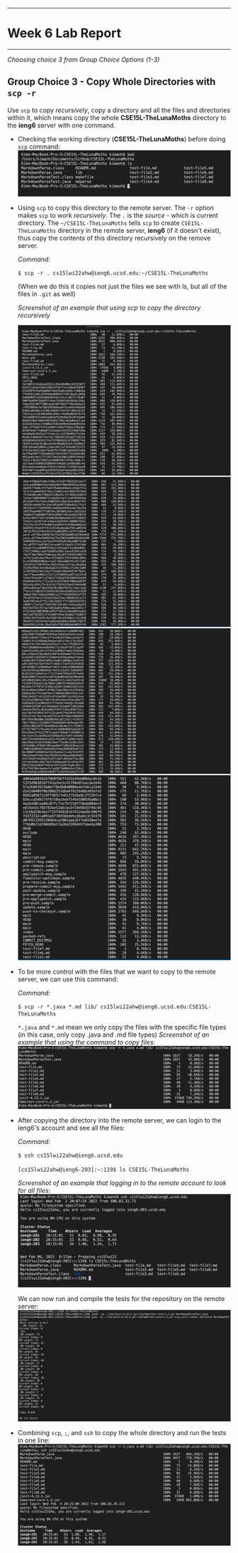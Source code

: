 ***
# Week 6 Lab Report
***
*Choosing choice 3 from Group Choice Options (1-3)*
## Group Choice 3 - Copy Whole Directories with `scp -r`
Use `scp` to copy *recursively*, copy a directory and all the files and directories within it, which means copy the whole **CSE15L-TheLunaMoths** directory to the **ieng6** server with one command. 

* Checking the working directory (**CSE15L-TheLunaMoths**) before doing `scp` command:
![Image](photo3/directory.png)

* Using `scp` to copy this directory to the remote server. The `-r` option makes `scp` to work *recursively*. The `.` is the *source* - which is current directory. The `~/CSE15L-TheLunaMoths` tells `scp` to create `CSE15L-TheLunaMoths` directory in the remote server, **ieng6** (if it doesn't exist), thus copy the contents of this directory recursively on the remove server.

    *Command:*
    ```
    $ scp -r . cs15lwi22ahw@ieng6.ucsd.edu:~/CSE15L-TheLunaMoths
    ```
    (When we do this it copies not just the files we see with ls, but all of the files in `.git` as well)

    *Screenshot of an example that using scp to copy the directory recursively*

    ![Image](photo3/scp1.png)
    ![Image](photo3/scp2.png)
    ![Image](photo3/scp3.png)
    ![Image](photo3/scp4.png)

* To be more control with the files that we want to copy to the remote server, we can use this command:

    *Command:*
    ```
    $ scp -r *.java *.md lib/ cs15lwi22ahw@ieng6.ucsd.edu:CSE15L-TheLunaMoths
    ```
    `*.java` and `*.md` mean we only copy the files with the specific file types (in this case, only copy .java and .md file types)
    *Screenshot of an example that using the command to copy files:*
    ![Image](photo3/copytypes.png)

* After copying the directory into the remote server, we can login to the ieng6's account and see all the files:

    *Command:*
    ```
    $ ssh cs15lwi22ahw@ieng6.ucsd.edu

    [cs15lwi22ahw@ieng6-203]:~:119$ ls CSE15L-TheLunaMoths
    ```

    *Screenshot of an example that logging in to the remote account to look for all files:*
    ![Image](photo3/remoteacc.png)

    We can now run and compile the tests for the repository on the remote server:
    ![Image](photo3/compile.png)

* Combining `scp`, `;`, and `ssh` to copy the whole directory and run the tests in one line:
    ![Image](photo3/fastrun.png)


